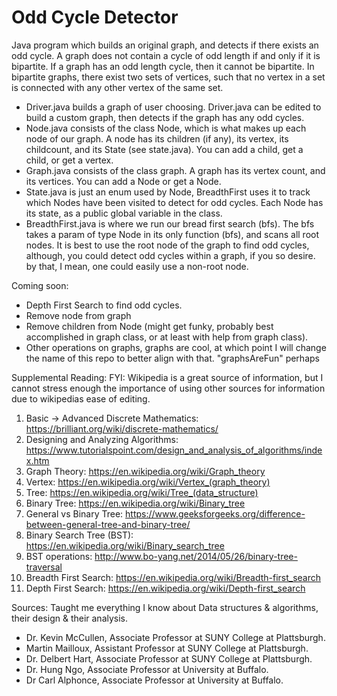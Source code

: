 # Odd Cycle Detector

Java program which builds an original graph, and detects if there exists an odd cycle.
A graph does not contain a cycle of odd length if and only if it is bipartite.
If a graph has an odd length cycle, then it cannot be bipartite. In bipartite graphs, there exist two sets of vertices, such that no vertex in a set is connected with any other vertex of the same set.

- Driver.java builds a graph of user choosing. Driver.java can be edited to build a custom graph, then detects if the graph has any odd cycles.
- Node.java consists of the class Node, which is what makes up each node of our graph. A node has its children (if any), its vertex, its childcount, and its State (see state.java). You can add a child, get a child, or get a vertex.
- Graph.java consists of the class graph. A graph has its vertex count, and its vertices. You can add a Node or get a Node.
- State.java is just an enum used by Node, BreadthFirst uses it to track which Nodes have been visited to detect for odd cycles. Each Node has its state, as a public global variable in the class.
- BreadthFirst.java is where we run our bread first search (bfs). The bfs takes a param of type Node in its only function (bfs), and scans all root nodes. It is best to use the root node of the graph to find odd cycles, although, you could detect odd cycles within a graph, if you so desire. by that, I mean, one could easily use a non-root node.




Coming soon:
- Depth First Search to find odd cycles.
- Remove node from graph
- Remove children from Node (might get funky, probably best accomplished in graph class, or at least with help from graph class).
- Other operations on graphs, graphs are cool, at which point I will change the name of this repo to better align with that. "graphsAreFun" perhaps

Supplemental Reading:
FYI: Wikipedia is a great source of information, but I cannot stress enough the importance of using other sources for information due to wikipedias ease of editing.

1. Basic -> Advanced Discrete Mathematics: https://brilliant.org/wiki/discrete-mathematics/
2. Designing and Analyzing Algorithms: https://www.tutorialspoint.com/design_and_analysis_of_algorithms/index.htm
3. Graph Theory: https://en.wikipedia.org/wiki/Graph_theory
4. Vertex: https://en.wikipedia.org/wiki/Vertex_(graph_theory)
5. Tree: https://en.wikipedia.org/wiki/Tree_(data_structure)
6. Binary Tree: https://en.wikipedia.org/wiki/Binary_tree
7. General vs Binary Tree: https://www.geeksforgeeks.org/difference-between-general-tree-and-binary-tree/
8. Binary Search Tree (BST): https://en.wikipedia.org/wiki/Binary_search_tree
9. BST operations: http://www.bo-yang.net/2014/05/26/binary-tree-traversal
10. Breadth First Search: https://en.wikipedia.org/wiki/Breadth-first_search
11. Depth First Search: https://en.wikipedia.org/wiki/Depth-first_search

Sources:
Taught me everything I know about Data structures & algorithms, their design & their analysis.
- Dr. Kevin McCullen, Associate Professor at SUNY College at Plattsburgh.
- Martin Mailloux, Assistant Professor at SUNY College at Plattsburgh.
- Dr. Delbert Hart, Associate Professor at SUNY College at Plattsburgh.
- Dr. Hung Ngo, Associate Professor at University at Buffalo.
- Dr Carl Alphonce, Associate Professor at University at Buffalo.